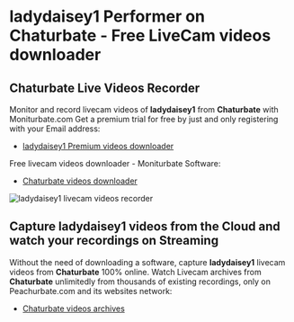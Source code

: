 # ladydaisey1 Performer on Chaturbate - Free LiveCam videos downloader

## Chaturbate Live Videos Recorder

Monitor and record livecam videos of **ladydaisey1** from **Chaturbate** with Moniturbate.com
Get a premium trial for free by just and only registering with your Email address:
* [ladydaisey1 Premium videos downloader](https://moniturbate.com/request-demo-licence-key.html)

Free livecam videos downloader - Moniturbate Software:
* [Chaturbate videos downloader](https://moniturbate.com/moniturbate-download-software.html)

![ladydaisey1 livecam videos recorder](https://peachurnet.com/templates/moniturbate-software.png)


## Capture ladydaisey1 videos from the Cloud and watch your recordings on Streaming

Without the need of downloading a software, capture **ladydaisey1** livecam videos from **Chaturbate** 100% online.
Watch Livecam archives from **Chaturbate** unlimitedly from thousands of existing recordings, only on Peachurbate.com and its websites network:
* [Chaturbate videos archives](https://peachurnet.com/)